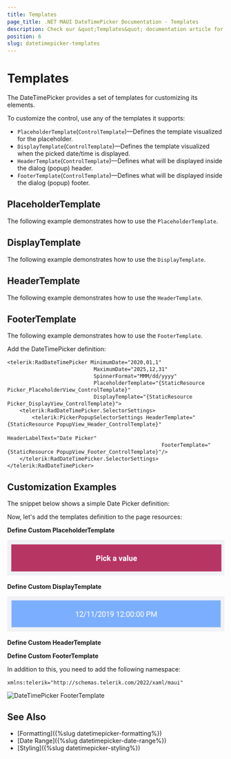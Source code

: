 ```yaml
---
title: Templates
page_title: .NET MAUI DateTimePicker Documentation - Templates
description: Check our &quot;Templates&quot; documentation article for Telerik DateTimePicker for .NET MAUI.
position: 6
slug: datetimepicker-templates
---
```


# Templates

The DateTimePicker provides a set of templates for customizing its elements.

To customize the control, use any of the templates it supports:

* `PlaceholderTemplate`(`ControlTemplate`)&mdash;Defines the template visualized for the placeholder.  
* `DisplayTemplate`(`ControlTemplate`)&mdash;Defines the template visualized when the picked date/time is displayed.
* `HeaderTemplate`(`ControlTemplate`)&mdash;Defines what will be displayed inside the dialog (popup) header.
* `FooterTemplate`(`ControlTemplate`)&mdash;Defines what will be displayed inside the dialog (popup) footer.

## PlaceholderTemplate

The following example demonstrates how to use the `PlaceholderTemplate`.

<snippet id='datepicker-placeholder-default-template' />

## DisplayTemplate

The following example demonstrates how to use the `DisplayTemplate`.

<snippet id='datepicker-display-default-template' />

## HeaderTemplate

The following example demonstrates how to use the `HeaderTemplate`.

<snippet id='datepicker-header-default-template' />

## FooterTemplate

The following example demonstrates how to use the `FooterTemplate`.

<snippet id='datepicker-footer-default-template' />

Add the DateTimePicker definition:

```XAML
<telerik:RadDateTimePicker MinimumDate="2020,01,1"
							MaximumDate="2025,12,31"
							SpinnerFormat="MMM/dd/yyyy"
							PlaceholderTemplate="{StaticResource Picker_PlaceholderView_ControlTemplate}"
							DisplayTemplate="{StaticResource Picker_DisplayView_ControlTemplate}">
	<telerik:RadDateTimePicker.SelectorSettings>
		<telerik:PickerPopupSelectorSettings HeaderTemplate="{StaticResource PopupView_Header_ControlTemplate}"
												  HeaderLabelText="Date Picker"
												  FooterTemplate="{StaticResource PopupView_Footer_ControlTemplate}"/>
	</telerik:RadDateTimePicker.SelectorSettings>
</telerik:RadDateTimePicker>
```

## Customization Examples

The snippet below shows a simple Date Picker definition:

<snippet id='datepicker-custom-templates' />

Now, let's add the templates definition to the page resources:

**Define Custom PlaceholderTemplate**

<snippet id='datepicker-placeholder-template' />

![DateTimePicker PlaceholderTemplate](images/datetimepicker_placeholder_template.png)

**Define Custom DisplayTemplate**

<snippet id='datepicker-display-template' />

![DateTimePicker DisplayTemplate](images/datetimepicker_display_template.png)

**Define Custom HeaderTemplate**

<snippet id='datepicker-header-template' />

**Define Custom FooterTemplate**

<snippet id='datepicker-footer-template' />

In addition to this, you need to add the following namespace:

```XAML
xmlns:telerik="http://schemas.telerik.com/2022/xaml/maui"
```

![DateTimePicker FooterTemplate](images/datepicker_header_footer_template.png)

## See Also

- [Formatting]({%slug datetimepicker-formatting%})
- [Date Range]({%slug datetimepicker-date-range%})
- [Styling]({%slug datetimepicker-styling%})
